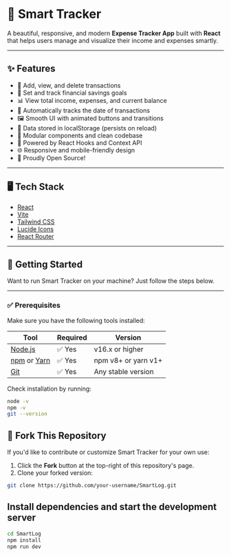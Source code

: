 # 💸 Smart Tracker

A beautiful, responsive, and modern **Expense Tracker App** built with **React** that helps users manage and visualize their income and expenses smartly.

---

## ✨ Features

- 🔹 Add, view, and delete transactions
- 🎯 Set and track financial savings goals
- 📊 View total income, expenses, and current balance
- 📅 Automatically tracks the date of transactions
- 🖼️ Smooth UI with animated buttons and transitions
- 📌 Data stored in localStorage (persists on reload)
- 📂 Modular components and clean codebase
- 🧠 Powered by React Hooks and Context API
- 🌐 Responsive and mobile-friendly design
- 💙 Proudly Open Source!

---

## 🖥️ Tech Stack

- [React](https://reactjs.org/)
- [Vite](https://vitejs.dev/)
- [Tailwind CSS](https://tailwindcss.com/)
- [Lucide Icons](https://lucide.dev/)
- [React Router](https://reactrouter.com/)

---

## 🚀 Getting Started

Want to run Smart Tracker on your machine? Just follow the steps below.

---

### ✅ Prerequisites

Make sure you have the following tools installed:

| Tool         | Required | Version        |
|--------------|----------|----------------|
| [Node.js](https://nodejs.org/) | ✅ Yes | v16.x or higher |
| [npm](https://www.npmjs.com/) or [Yarn](https://yarnpkg.com/) | ✅ Yes | npm v8+ or yarn v1+ |
| [Git](https://git-scm.com/) | ✅ Yes | Any stable version |

Check installation by running:

```bash
node -v
npm -v
git --version

```
## 🍴 Fork This Repository

If you'd like to contribute or customize Smart Tracker for your own use:

1. Click the **Fork** button at the top-right of this repository's page.
2. Clone your forked version:

```bash
git clone https://github.com/your-username/SmartLog.git
```
## Install dependencies and start the development server
```bash
cd SmartLog
npm install
npm run dev
```





